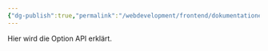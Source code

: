 ```yaml
---
{"dg-publish":true,"permalink":"/webdevelopment/frontend/dokumentationen/vue-option-api/","dgPassFrontmatter":true}
---
```



Hier wird die Option API erklärt.
